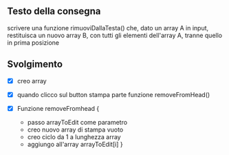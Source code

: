 ## Testo della consegna

scrivere una funzione rimuoviDallaTesta() che, dato un array A in input, restituisca un nuovo array B, con tutti gli elementi dell'array A, tranne quello in prima posizione

## Svolgimento

- [x] creo array
- [x] quando clicco sul button stampa parte funzione removeFromHead()

- [x] Funzione removeFromhead {
    - passo arrayToEdit come parametro
    - creo nuovo array di stampa vuoto
    - creo ciclo da 1 a lunghezza array
    - aggiungo all'array arrayToEdit[i]
}